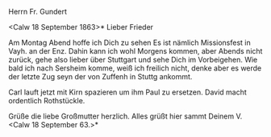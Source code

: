 Herrn Fr. Gundert

 <Calw 18 September 1863>*
Lieber Frieder

Am Montag Abend hoffe ich Dich zu sehen Es ist nämlich Missionsfest in Vayh. an der Enz. Dahin kann ich wohl Morgens kommen, aber Abends nicht zurück, gehe also lieber über Stuttgart und sehe Dich im Vorbeigehen. Wie bald ich nach Sersheim komme, weiß ich freilich nicht, denke aber es werde der letzte Zug seyn der von Zuffenh in Stuttg ankommt.

Carl lauft jetzt mit Kirn spazieren um ihm Paul zu ersetzen. David macht ordentlich Rothstückle.

Grüße die liebe Großmutter herzlich. Alles grüßt hier sammt Deinem  V.
<Calw 18 September 63.>*
